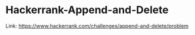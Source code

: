 # Hackerrank-Append-and-Delete
Link: https://www.hackerrank.com/challenges/append-and-delete/problem
